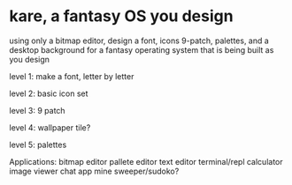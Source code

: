 # kare, a fantasy OS you design
using only a bitmap editor, design a font, icons 9-patch, palettes, and a desktop background for a fantasy operating system that is being built as you design
 
 level 1: 
   make a font, letter by letter
   
 level 2: 
   basic icon set
 
 level 3: 
   9 patch
 
 level 4: 
   wallpaper tile?
 
 level 5:
  palettes
 
 
 Applications:
  bitmap editor
  pallete editor
  text editor
  terminal/repl 
  calculator
  image viewer
  chat app
  mine sweeper/sudoko? 
  
  
  

 
